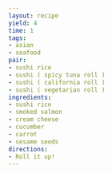 ```yaml
---
layout: recipe
yield: 4
time: 1
tags:
- asian
- seafood
pair:
- sushi rice
- sushi ( spicy tuna roll )
- sushi ( california roll )
- sushi ( vegetarian roll )
ingredients:
- sushi rice
- smoked salmon
- cream cheese
- cucumber
- carrot
- sesame seeds
directions:
- Roll it up!
---
```

